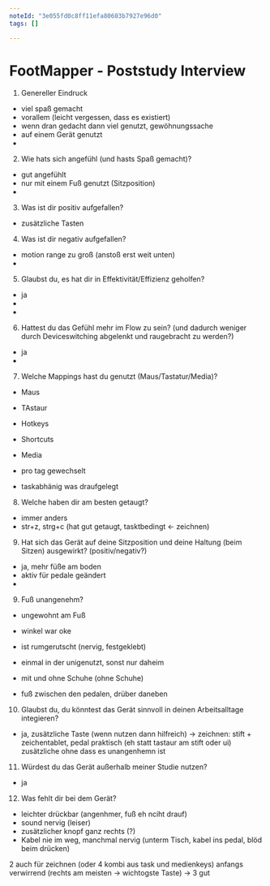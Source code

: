 ```yaml
---
noteId: "3e055fd0c8ff11efa80603b7927e96d0"
tags: []

---
```


# FootMapper - Poststudy Interview
01. Genereller Eindruck
- viel spaß gemacht 
- vorallem (leicht vergessen, dass es existiert)
- wenn dran gedacht dann viel genutzt, gewöhnungssache
- auf einem Gerät genutzt
- 

02. Wie hats sich angefühl (und hasts Spaß gemacht)?
- gut angefühlt
- nur mit einem Fuß genutzt (Sitzposition)
- 

03. Was ist dir positiv aufgefallen?
- zusätzliche Tasten

04. Was ist dir negativ aufgefallen?
- motion range zu groß (anstoß erst weit unten)
- 

05. Glaubst du, es hat dir in Effektivität/Effizienz geholfen? 
- ja 
-
- 

06. Hattest du das Gefühl mehr im Flow zu sein? (und dadurch weniger durch Deviceswitching abgelenkt und raugebracht zu werden?)
- ja 
- 

07. Welche Mappings hast du genutzt (Maus/Tastatur/Media)?
- Maus
- TAstaur
- Hotkeys
- Shortcuts
- Media

- pro tag gewechselt 
- taskabhänig was draufgelegt

08. Welche haben dir am besten getaugt?
- immer anders
- str+z, strg+c (hat gut getaugt, tasktbedingt <- zeichnen)

09. Hat sich das Gerät auf deine Sitzposition und deine Haltung (beim Sitzen) ausgewirkt? (positiv/negativ?)
- ja, mehr füße am boden
- aktiv für pedale geändert
- 

09. Fuß unangenehm?
- ungewohnt am Fuß
- winkel war oke
- ist rumgerutscht (nervig, festgeklebt)

- einmal in der unigenutzt, sonst nur daheim 
- mit und ohne Schuhe (ohne Schuhe)
- fuß zwischen den pedalen, drüber daneben

10. Glaubst du, du könntest das Gerät sinnvoll in deinen Arbeitsalltage integieren?
- ja, zusätzliche Taste (wenn nutzen dann hilfreich)
-> zeichnen: stift + zeichentablet, pedal praktisch (eh statt tastaur am stift oder ui) zusätzliche ohne dass es unangenhemn ist

11. Würdest du das Gerät außerhalb meiner Studie nutzen? 
-  ja

12. Was fehlt dir bei dem Gerät?
- leichter drückbar (angenhmer, fuß eh nciht drauf)
- sound nervig (leiser)
- zusätzlicher knopf ganz rechts (?)
- Kabel nie im weg, manchmal nervig (unterm Tisch, kabel ins pedal, blöd beim drücken) 

2 auch für zeichnen (oder 4 kombi aus task und medienkeys) anfangs verwirrend (rechts am meisten -> wichtogste Taste) -> 3 gut
